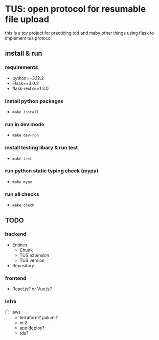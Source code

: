 # TUS: open protocol for resumable file upload

this is a toy project for practicing tdd and maby other things
using flask to implement tus protocol

## install & run

### requirements
- python==3.12.2
- Flask==3.0.2
- flask-restx==1.3.0

### install python packages
- `make install`

### run in dev mode
- `make dev-run`

### install testing libary & run test
- `make test`

### run python static typing check (mypy)
- `make mypy`

### run all checks
- `make check`


## TODO

### backend
- Entities
    - Chunk
    - TUS extension
    - TUS version
- Repository

### frontend
- React.js? or Vue.js?

### infra
- [ ] aws
    - terraform? pulumi?
    - ec2
    - app deploy?
    - rds?

